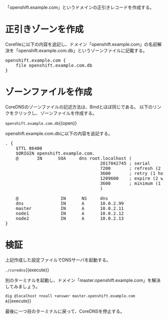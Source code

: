 「openshift.example.com」というドメインの正引きレコードを作成する。

# 正引きゾーンを作成
Corefileに以下の内容を追記し、ドメイン「openshift.example.com」の名前解決を「openshift.example.com.db」というゾーンファイルに記載する。

<pre class="file" data-filename="Corefile" data-target="append">
openshift.example.com {
    file openshift.example.com.db
}
</pre>

# ゾーンファイルを作成
CoreDNSのゾーンファイルの記述方法は、Bindとほぼ同じである。
以下のリンクをクリックし、ゾーンファイルを作成する。

`openshift.example.com.db`{{open}}

openshift.example.com.dbに以下の内容を追記する。

<pre class="file" data-filename="openshift.example.com.db" data-target="append">
. {
    $TTL 86400
    $ORIGIN openshift.example.com.
    @       IN      SOA     dns root.localhost (
                                    2017042745 ; serial
                                    7200       ; refresh (2 hours)
                                    3600       ; retry (1 hour)
                                    1209600    ; expire (2 weeks)
                                    3600       ; minimum (1 hour)
                                    )
                                    
    @                IN      NS     dns
    dns              IN      A      10.0.2.99
    master           IN      A      10.0.2.11
    node1            IN      A      10.0.2.12
    node2            IN      A      10.0.2.13
}
</pre>

# 検証
上記作成した設定ファイルでDNSサーバを起動する。

`./coredns`{{execute}}

別のターミナルを起動し、ドメイン「master.openshift.example.com」を解決してみましょう。

`dig @localhost +noall +answer master.openshift.example.com A`{{execute}}

最後に一つ目のターミナルに戻って、CoreDNSを停止する。
